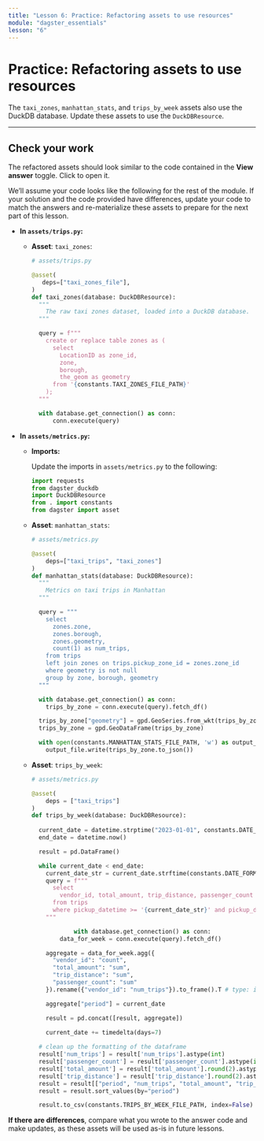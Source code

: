 ```yaml
---
title: "Lesson 6: Practice: Refactoring assets to use resources"
module: "dagster_essentials"
lesson: "6"
---
```


# Practice: Refactoring assets to use resources

The `taxi_zones`, `manhattan_stats`, and `trips_by_week` assets also use the DuckDB database. Update these assets to use the `DuckDBResource`.  

---

## Check your work

The refactored assets should look similar to the code contained in the **View answer** toggle. Click to open it.

We’ll assume your code looks like the following for the rest of the module. If your solution and the code provided have differences, update your code to match the answers and re-materialize these assets to prepare for the next part of this lesson.

- **In `assets/trips.py`:**
    - **Asset**: `taxi_zones`:
        
        ```python
        # assets/trips.py
        
        @asset(
           deps=["taxi_zones_file"],
        )
        def taxi_zones(database: DuckDBResource):
          """
            The raw taxi zones dataset, loaded into a DuckDB database.
          """
      
          query = f"""
            create or replace table zones as (
              select
                LocationID as zone_id,
                zone,
                borough,
                the_geom as geometry
              from '{constants.TAXI_ZONES_FILE_PATH}'
            );
          """
      
          with database.get_connection() as conn:
              conn.execute(query)
        ```
        
    
- **In `assets/metrics.py`:**
    - **Imports:**

      Update the imports in `assets/metrics.py` to the following:

      ```python
      import requests 
      from dagster_duckdb 
      import DuckDBResource 
      from . import constants 
      from dagster import asset
      ```

    - **Asset**: `manhattan_stats`:
        
        ```python
        # assets/metrics.py
        
        @asset(
            deps=["taxi_trips", "taxi_zones"]
        )
        def manhattan_stats(database: DuckDBResource):
          """
            Metrics on taxi trips in Manhattan
          """
      
          query = """
            select
              zones.zone,
              zones.borough,
              zones.geometry,
              count(1) as num_trips,
            from trips
            left join zones on trips.pickup_zone_id = zones.zone_id
            where geometry is not null
            group by zone, borough, geometry
          """
      
          with database.get_connection() as conn:
            trips_by_zone = conn.execute(query).fetch_df()
      
          trips_by_zone["geometry"] = gpd.GeoSeries.from_wkt(trips_by_zone["geometry"])
          trips_by_zone = gpd.GeoDataFrame(trips_by_zone)
      
          with open(constants.MANHATTAN_STATS_FILE_PATH, 'w') as output_file:
            output_file.write(trips_by_zone.to_json())
        ```
        
    - **Asset**: `trips_by_week`:
        
        ```python
        # assets/metrics.py
        
        @asset(
        	deps = ["taxi_trips"]
        )
        def trips_by_week(database: DuckDBResource):
            
          current_date = datetime.strptime("2023-01-01", constants.DATE_FORMAT)
          end_date = datetime.now()
      
          result = pd.DataFrame()
      
          while current_date < end_date:
            current_date_str = current_date.strftime(constants.DATE_FORMAT)
            query = f"""
              select
                vendor_id, total_amount, trip_distance, passenger_count
              from trips
              where pickup_datetime >= '{current_date_str}' and pickup_datetime < '{current_date_str}'::date + interval '1 week'
            """

    				with database.get_connection() as conn:
  		        data_for_week = conn.execute(query).fetch_df()
    
            aggregate = data_for_week.agg({
              "vendor_id": "count",
              "total_amount": "sum",
              "trip_distance": "sum",
              "passenger_count": "sum"
            }).rename({"vendor_id": "num_trips"}).to_frame().T # type: ignore
    
            aggregate["period"] = current_date
    
            result = pd.concat([result, aggregate])
    
            current_date += timedelta(days=7)
          
          # clean up the formatting of the dataframe
          result['num_trips'] = result['num_trips'].astype(int)
          result['passenger_count'] = result['passenger_count'].astype(int)
          result['total_amount'] = result['total_amount'].round(2).astype(float)
          result['trip_distance'] = result['trip_distance'].round(2).astype(float)
          result = result[["period", "num_trips", "total_amount", "trip_distance", "passenger_count"]]
          result = result.sort_values(by="period")
      
          result.to_csv(constants.TRIPS_BY_WEEK_FILE_PATH, index=False)
        ```

**If there are differences**, compare what you wrote to the answer code and make updates, as these assets will be used as-is in future lessons.